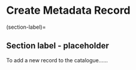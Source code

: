 # Create Metadata Record

(section-label)=
## Section label - placeholder

To add a new record to the catalogue......


